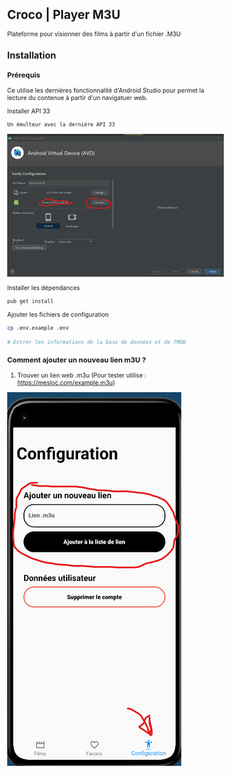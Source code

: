 # Croco | Player M3U

Plateforme pour visionner des films à partir d'un fichier .M3U

## Installation

### Prérequis

Ce utilise les dernières fonctionnalité d'Android Studio pour permet la lecture du contenue à partir d'un navigatuer web.

Installer API 33

```bash
Un émulteur avec la dernière API 33
```

![Screenshot](dev/AndroidStudio.png)

Installer les dépendances

```bash
pub get install
```

Ajouter les fichiers de configuration

```bash
cp .env.example .env

# Entrer les informations de la base de données et de TMDB
```

### Comment ajouter un nouveau lien m3U ?

1. Trouver un lien web .m3u (Pour tester utilise : https://mesloc.com/example.m3u)

![Ajoutm3U](dev/AjoutM3u.png)